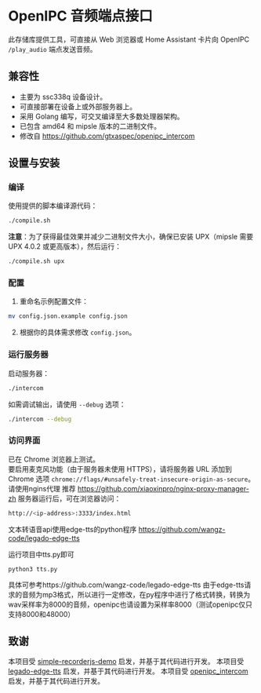 
# OpenIPC 音频端点接口

此存储库提供工具，可直接从 Web 浏览器或 Home Assistant 卡片向 OpenIPC `/play_audio` 端点发送音频。

## 兼容性

- 主要为 ssc338q 设备设计。
- 可直接部署在设备上或外部服务器上。
- 采用 Golang 编写，可交叉编译至大多数处理器架构。
- 已包含 amd64 和 mipsle 版本的二进制文件。
- 修改自 https://github.com/gtxaspec/openipc_intercom
## 设置与安装

### 编译

使用提供的脚本编译源代码：

```sh
./compile.sh
```

**注意**：为了获得最佳效果并减少二进制文件大小，确保已安装 UPX（mipsle 需要 UPX 4.0.2 或更高版本），然后运行：

```sh
./compile.sh upx
```

### 配置

1. 重命名示例配置文件：

```sh
mv config.json.example config.json
```

2. 根据你的具体需求修改 `config.json`。

### 运行服务器

启动服务器：

```sh
./intercom
```

如需调试输出，请使用 `--debug` 选项：

```sh
./intercom --debug
```

### 访问界面

已在 Chrome 浏览器上测试。  
要启用麦克风功能（由于服务器未使用 HTTPS），请将服务器 URL 添加到 Chrome 选项 `chrome://flags/#unsafely-treat-insecure-origin-as-secure`。
请使用ngins代理
推荐 https://github.com/xiaoxinpro/nginx-proxy-manager-zh
服务器运行后，可在浏览器访问：

```sh
http://<ip-address>:3333/index.html
```
文本转语音api使用edge-tts的python程序
https://github.com/wangz-code/legado-edge-tts

运行项目中tts.py即可
```
python3 tts.py
```
具体可参考https://github.com/wangz-code/legado-edge-tts
由于edge-tts请求的音频为mp3格式，所以进行一定修改，在py程序中进行了格式转换，转换为wav采样率为8000的音频，openipc也请设置为采样率8000（测试openipc仅只支持8000和48000）

## 致谢

本项目受 [simple-recorderjs-demo](https://github.com/addpipe/simple-recorderjs-demo/tree/master) 启发，并基于其代码进行开发。
本项目受 [legado-edge-tts](https://github.com/wangz-code/legado-edge-tts) 启发，并基于其代码进行开发。
本项目受 [openipc_intercom](https://github.com/gtxaspec/openipc_intercom) 启发，并基于其代码进行开发。

